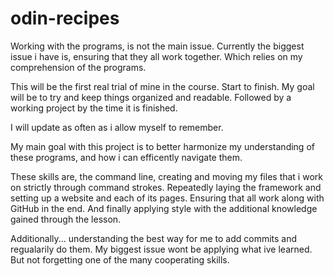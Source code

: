 # odin-recipes

Working with the programs, is not the main issue. Currently the biggest issue i have is, ensuring that they all work together. Which relies on my comprehension of the programs. 

This will be the first real trial of mine in the course. Start to finish. My goal will be to try and keep things organized and readable. Followed by a working project by the time it is finished. 

I will update as often as i allow myself to remember. 

My main goal with this project is to better harmonize my understanding of these programs, and how i can efficently navigate them. 

These skills are, the command line, creating and moving my files that i work on strictly through command strokes. Repeatedly laying the framework and setting up a website and each of its pages. Ensuring that all work along with GitHub in the end. And finally applying style with the additional knowledge gained through the lesson.

Additionally... understanding the best way for me to add commits and regualarily do them. My biggest issue wont be applying what ive learned. But not forgetting one of the many cooperating skills. 
